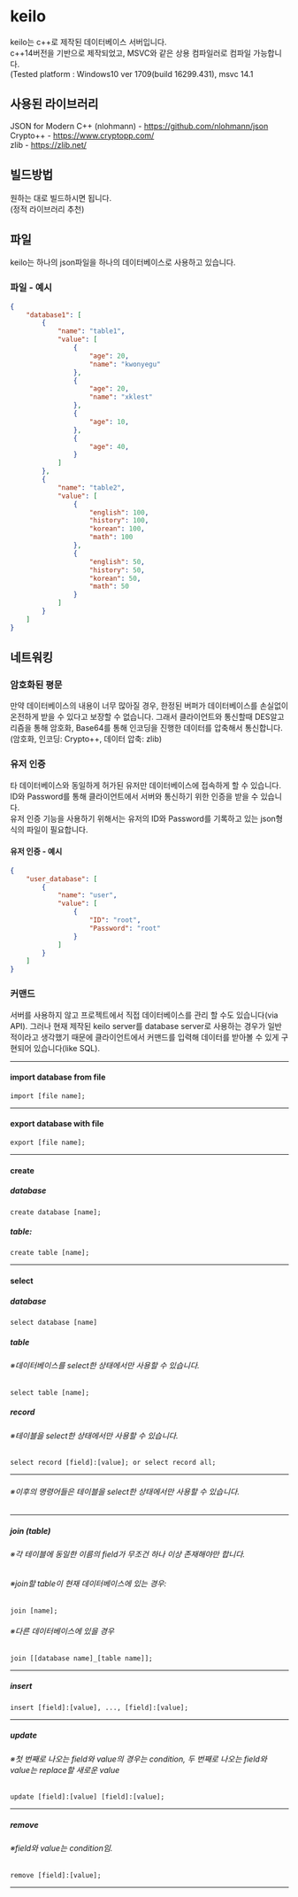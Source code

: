 # keilo

keilo는 c++로 제작된 데이터베이스 서버입니다. <br/>
c++14버전을 기반으로 제작되었고, MSVC와 같은 상용 컴파일러로 컴파일 가능합니다. <br/>
(Tested platform : Windows10 ver 1709(build 16299.431), msvc 14.1 <br/>

## 사용된 라이브러리

JSON for Modern C++ (nlohmann) - https://github.com/nlohmann/json <br/>
Crypto++ - https://www.cryptopp.com/ <br/>
zlib - https://zlib.net/ <br/>

## 빌드방법
원하는 대로 빌드하시면 됩니다. <br/>
(정적 라이브러리 추천) <br/>

## 파일
keilo는 하나의 json파일을 하나의 데이터베이스로 사용하고 있습니다. <br/>

### 파일 - 예시

```json
{
    "database1": [
        {
            "name": "table1", 
            "value": [
                {
                    "age": 20, 
                    "name": "kwonyegu"
                }, 
                {
                    "age": 20, 
                    "name": "xklest"
                }, 
                {
                    "age": 10, 
                }, 
                {
                    "age": 40, 
                }
            ]
        }, 
        {
            "name": "table2", 
            "value": [
                {
                    "english": 100, 
                    "history": 100, 
                    "korean": 100, 
                    "math": 100
                }, 
                {
                    "english": 50, 
                    "history": 50, 
                    "korean": 50, 
                    "math": 50
                }
            ]
        }
    ]
}
```

## 네트워킹

### 암호화된 평문
만약 데이터베이스의 내용이 너무 많아질 경우, 한정된 버퍼가 데이터베이스를 손실없이 온전하게 받을 수 있다고 보장할 수 없습니다. 그래서 클라이언트와 통신할때 DES알고리즘을 통해 암호화, Base64를 통해 인코딩을 진행한 데이터를 압축해서 통신합니다. <br/>
(암호화, 인코딩: Crypto++, 데이터 압축: zlib) <br/>

### 유저 인증
타 데이터베이스와 동일하게 허가된 유저만 데이터베이스에 접속하게 할 수 있습니다. ID와 Password를 통해 클라이언트에서 서버와 통신하기 위한 인증을 받을 수 있습니다. <br/>
유저 인증 기능을 사용하기 위해서는 유저의 ID와 Password를 기록하고 있는 json형식의 파일이 필요합니다. <br/>

#### 유저 인증 - 예시
```json
{
    "user_database": [
        {
            "name": "user", 
            "value": [
                {
                    "ID": "root", 
                    "Password": "root"
                }
            ]
        }
    ]
}
```

### 커맨드
서버를 사용하지 않고 프로젝트에서 직접 데이터베이스를 관리 할 수도 있습니다(via API). 그러나 현재 제작된 keilo server를 database server로 사용하는 경우가 일반적이라고 생각했기 때문에 클라이언트에서 커맨드를 입력해 데이터를 받아볼 수 있게 구현되어 있습니다(like SQL). <br/>

------
#### import database from file
```
import [file name];
```

-------
#### export database with file
```
export [file name];
```

-----------
#### create
##### database
```
create database [name];
```

##### table: 
```
create table [name];
```
-----------
#### select
##### database
```
select database [name]
```

##### table
###### ※데이터베이스를 select한 상태에서만 사용할 수 있습니다.
```
select table [name];
```

##### record
###### ※테이블을 select한 상태에서만 사용할 수 있습니다.
```
select record [field]:[value]; or select record all;
```
------------------
###### ※이후의 명령어들은 테이블을 select한 상태에서만 사용할 수 있습니다.
-----------
##### join (table)
###### ※각 테이블에 동일한 이름의 field가 무조건 하나 이상 존재해야만 합니다.

###### ※join할 table이 현재 데이터베이스에 있는 경우:
```
join [name];
```

###### ※다른 데이터베이스에 있을 경우
```
join [[database name]_[table name]];
```
------------------
##### insert
```
insert [field]:[value], ..., [field]:[value];
```
------------------
##### update
###### ※첫 번째로 나오는 field와 value의 경우는 condition, 두 번째로 나오는 field와 value는 replace할 새로운 value
```
update [field]:[value] [field]:[value];
```
------------------
##### remove
###### ※field와 value는 condition임.
```
remove [field]:[value];
```
------------------
